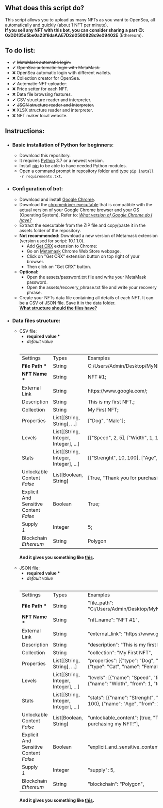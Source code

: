 <h2>What does this script do?</h2>
<p>This script allows you to upload as many NFTs as you want to OpenSea, all automatically and quickly (about 1 NFT per minute).
<br><strong>If you sell any NFT with this bot, you can consider sharing a part 😉:
<br>0xDD135d5be0a23f6daAAE7D2d0580828c9e09402E</strong> (Ethereum).</p>

<h2>To do list:</h2>
<ul>
  <li>✔ <strike>MetaMask automatic login.</strike></li>
  <li>✔ <strike>OpenSea automatic login with MetaMask.</strike></li>
  <li>❌ OpenSea automatic login with different wallets.</li>
  <li>❌ Collection creator for OpenSea.</li>
  <li>✔ <strike>Automatic NFT uploader.</strike></li>
  <li>❌ Price setter for each NFT.</strike></li>
  <li>❌ Data file browsing features.</li>
  <li>✔ <strike>CSV structure reader and interpreter.</strike></li>
  <li>✔ <strike>JSON structure reader and interpreter.</strike></li>
  <li>❌ XLSX structure reader and interpreter.</li>
  <li>❌ NFT maker local website.</li>
</ul>

<h2>Instructions:</h2>

<ul>
  <li><h3>Basic installation of Python for beginners:</h3>
    <ul>
      <li>Download this repository.</li>
      <li>It requires <a href="https://www.python.org/">Python</a> 3.7 or a newest version.</li>
      <li>Install <a href="https://pip.pypa.io/en/stable/installation/">pip</a> to be able to have needed Python modules.</li>
      <li>Open a command prompt in repository folder and type <code>pip install -r requirements.txt</code>.</li>
    </ul>
  </li>
  <li><h3>Configuration of bot:</h3>
    <ul>
      <li>Download and install <a href="https://www.google.com/intl/en_en/chrome/">Google Chrome</a>.</li>
      <li>Download the <a href="https://chromedriver.chromium.org/downloads">chromedriver executable</a> that is compatible with the actual version of your Google Chrome browser and your OS (Operating System). Refer to: <i><a href="https://www.whatismybrowser.com/detect/what-version-of-chrome-do-i-have">What version of Google Chrome do I have?</a></i></li>
      <li>Extract the executable from the ZIP file and copy/paste it in the assets folder of the repository.</li>
      <li><strong>Not recommended:</strong> Download a new version of Metamask extension (version used for script: 10.1.1.0).
        <ul>
          <li>Add <a href="https://chrome.google.com/webstore/detail/get-crx/dijpllakibenlejkbajahncialkbdkjc">Get CRX</a> extension to Chrome:</li>
          <li>Go on <a href="https://chrome.google.com/webstore/detail/metamask/nkbihfbeogaeaoehlefnkodbefgpgknn">Metamask</a> Chrome Web Store webpage.</li>
          <li>Click on "Get CRX" extension button on top right of your browser.</li>
          <li>Then click on "Get CRX" button.</li>
        </ul>
      <li><strong>Optional:</strong>
        <ul>
          <li>Open the assets/password.txt file and write your MetaMask password.</li>
          <li>Open the assets/recovery_phrase.txt file and write your recovery phrase.</li>
        </ul>
      <li>Create your NFTs data file containing all details of each NFT. It can be a CSV of JSON file. Save it in the data folder.
        <br><strong><a href="https://github.com/maximedrn/opensea_automatic_uploader#data-files-structure">What structure should the files have?</a></strong></li>
    </ul>
  <li><h3>Data files structure:</h3>
    <ul>
      <li>CSV file:
        <br><ul>
        <li><strong>required value *</strong></li>
        <li><i>default value</i></li>
        </ul>
        <br><table>
          <tbody>
            <tr>
              <td>Settings</td>
              <td>Types</td>
              <td>Examples</td>
            </tr>
            <tr>
              <td><strong>File Path *</strong></a></td>
              <td>String</td>
              <td>C:/Users/Admin/Desktop/MyNFTs/nft_0001.png;</td>
            </tr>
            <tr>
              <td><strong>NFT Name *</strong></td>
              <td>String</td>
              <td>NFT #1;</td>
            </tr>
            <tr>
              <td>External Link</td>
              <td>String</td>
              <td>https://www.google.com/;</td>
            </tr>
            <tr>
              <td>Description</td>
              <td>String</td>
              <td>This is my first NFT.;</td>
            </tr>
            <tr>
              <td>Collection</td>
              <td>String</td>
              <td>My First NFT;</td>
            </tr>
            <tr>
              <td>Properties</td>
              <td>List[[String, String], ...]</td>
              <td>["Dog", "Male"];</td>
            </tr>
            <tr>
              <td>Levels</td>
              <td>List[[String, Integer, Integer], ...]</td>
              <td>[["Speed", 2, 5], ["Width", 1, 10]];</td>
            </tr>
            <tr>
              <td>Stats</td>
              <td>List[[String, Integer, Integer], ...]</td>
              <td>[["Strenght", 10, 100], ["Age", 1, 99]];</td>
            </tr>
            <tr>
              <td>Unlockable Content
                <br><i>False</i></td>
              <td>List[Boolean, String]</td>
              <td>[True, "Thank you for purchasing my NFT!"];</td>
            </tr>
            <tr>
              <td>Explicit And Sensitive Content
                <br><i>False</i></td>
              <td>Boolean</td>
              <td>True;</td>
            </tr>
            <tr>
              <td>Supply
                <br><i>1</i></td>
              <td>Integer</td>
              <td>5;</td>
            </tr>
            <tr>
              <td>Blockchain
                <br><i>Ethereum</i></td>
              <td>String</td>
              <td>Polygon</td>
            </tr>
          </tbody>
        </table>
        <h4>And it gives you something like <a href="https://github.com/maximedrn/opensea_automatic_uploader/blob/master/data/csv_structure.csv">this</a>.</h4>
      </li>
      <li>JSON file:
        <br><ul>
        <li><strong>required value *</strong></li>
        <li><i>default value</i></li>
        </ul>
        <br><table>
          <tbody>
            <tr>
              <td>Settings</td>
              <td>Types</td>
              <td>Examples</td>
            </tr>
            <tr>
              <td><strong>File Path *</strong></a></td>
              <td>String</td>
              <td>"file_path": "C:/Users/Admin/Desktop/MyNFTs/nft_0001.png",</td>
            </tr>
            <tr>
              <td><strong>NFT Name *</strong></td>
              <td>String</td>
              <td>"nft_name": "NFT #1",</td>
            </tr>
            <tr>
              <td>External Link</td>
              <td>String</td>
              <td>"external_link": "https://www.google.com/",</td>
            </tr>
            <tr>
              <td>Description</td>
              <td>String</td>
              <td>"description": "This is my first NFT.",</td>
            </tr>
            <tr>
              <td>Collection</td>
              <td>String</td>
              <td>"collection": "My First NFT",</td>
            </tr>
            <tr>
              <td>Properties</td>
              <td>List[[String, String], ...]</td>
              <td>"properties": [{"type": "Dog", "name": "Male"}, {"type": "Cat", "name": "Female"}],</td>
            </tr>
            <tr>
              <td>Levels</td>
              <td>List[[String, Integer, Integer], ...]</td>
              <td>"levels": [{"name": "Speed", "from": 2, "to": 5}, {"name": "Width", "from": 1, "to": 10}],</td>
            </tr>
            <tr>
              <td>Stats</td>
              <td>List[[String, Integer, Integer], ...]</td>
              <td>"stats": [{"name": "Strenght", "from": 10, "to": 100}, {"name": "Age", "from": 1, "to": 99}],</td>
            </tr>
            <tr>
              <td>Unlockable Content
                <br><i>False</i></td>
              <td>List[Boolean, String]</td>
              <td>"unlockable_content": [true, "Thank you for purchasing my NFT!"],</td>
            </tr>
            <tr>
              <td>Explicit And Sensitive Content
                <br><i>False</i></td>
              <td>Boolean</td>
              <td>"explicit_and_sensitive_content": true,</td>
            </tr>
            <tr>
              <td>Supply
                <br><i>1</i></td>
              <td>Integer</td>
              <td>"supply": 5,</td>
            </tr>
            <tr>
              <td>Blockchain
                <br><i>Ethereum</i></td>
              <td>String</td>
              <td>"blockchain": "Polygon",</td>
            </tr>
          </tbody>
        </table>
        <h4>And it gives you something like <a href="https://github.com/maximedrn/opensea_automatic_uploader/blob/master/data/json_structure.json">this</a>.</h4>
      </li>
    </ul>
</ul>
